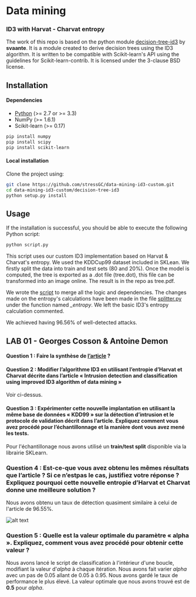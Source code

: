# Data mining
### ID3 with Harvat - Charvat entropy

The work of this repo is based on the python module [decision-tree-id3](http://https://svaante.github.io/decision-tree-id3 "decision-tree-id3") by **svaante**. It is a module created to derive decision trees using the
ID3 algorithm. It is written to be compatible with Scikit-learn's API
using the guidelines for Scikit-learn-contrib. It is licensed under the
3-clause BSD license.

## Installation

#### Dependencies

- [Python](https://www.python.org/downloads/ "download Python") (>= 2.7 or >= 3.3) 
- NumPy (>= 1.6.1)
- Scikit-learn (>= 0.17)

```bash
pip install numpy
pip install scipy
pip install scikit-learn
```

#### Local installation
Clone the project using:
```bash
git clone https://github.com/stressGC/data-mining-id3-custom.git
cd data-mining-id3-custom/decision-tree-id3
python setup.py install
```

## Usage

If the installation is successful, you should be able to execute the
following Python script:

```bash
python script.py
```

This script uses our custom ID3 implementation based on Harvat & Charvat's entropy. We used the KDDCup99 dataset included in SKLean. We firstly split the data into train and test sets (80 and 20%). Once the model is computed, the tree is exported as a .dot file (tree.dot), this file can be transformed into an image online. The result is in the repo as tree.pdf.

We wrote the [script](https://github.com/stressGC/data-mining-id3-custom/blob/master/decision-tree-id3/script.py "script.py") to merge all the logic and dependencies. The changes made on the entropy's calculations have been made in the file [splitter.py](https://github.com/stressGC/data-mining-id3-custom/blob/master/decision-tree-id3/id3/splitter.py "splitter.py") under the function named *\_entropy*. We left the basic ID3's entropy calculation commented.

We achieved having 96.56% of well-detected attacks.

## LAB 01 - Georges Cosson & Antoine Demon

#### Question 1 :  Faire la synthèse de [l’article](https://github.com/stressGC/data-mining-id3-custom/blob/master/article.pdf "article") ?

#### Question 2 : Modifier l’algorithme ID3 en utilisant l’entropie d’Harvat et Charvat décrite dans l’article « Intrusion detection and classification using improved ID3 algorithm of data mining »

Voir ci-dessus.

#### Question 3 : Expérimenter cette nouvelle implantation en utilisant la même base de données « KDD99 » sur la détection d’intrusion et le protocole de validation décrit dans l’article. Expliquez comment vous avez procédé pour l’échantillonnage et la manière dont vous avez mené les tests.

Pour l'échantillonage nous avons utilisé un **train/test split** disponible via la librairie SKLearn.

### Question 4 : Est-ce-que vous avez obtenu les mêmes résultats que l’article ? Si ce n’estpas le cas, justifiez votre réponse ? Expliquez pourquoi cette nouvelle entropie d’Harvat et Charvat donne une meilleure solution ?

Nous avons obtenu un taux de détection quasiment similaire à celui de l'article de 96.55%.

![alt text](https://github.com/stressGC/data-mining-id3-custom/blob/master/results.png "script results")


### Question 5 : Quelle est la valeur optimale du paramètre « alpha ». Expliquez, comment vous avez procédé pour obtenir cette valeur ?

Nous avons lancé le script de classification à l'intérieur d'une boucle, modifiant la valeur d'*alpha* à chaque itération. Nous avons fait varier *alpha* avec un pas de 0.05 allant de 0.05 à 0.95. Nous avons gardé le taux de performance le plus élevé. La valeur optimale que nous avons trouvé est de **0.5** pour *alpha*.



